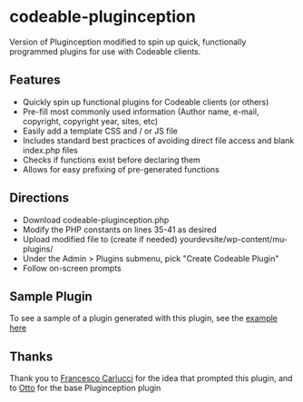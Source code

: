 # codeable-pluginception
Version of Pluginception modified to spin up quick, functionally programmed plugins for use with Codeable clients.

## Features
* Quickly spin up functional plugins for Codeable clients (or others)
* Pre-fill most commonly used information (Author name, e-mail, copyright, copyright year, sites, etc)
* Easily add a template CSS and / or JS file
* Includes standard best practices of avoiding direct file access and blank index.php files
* Checks if functions exist before declaring them
* Allows for easy prefixing of pre-generated functions

## Directions
* Download codeable-pluginception.php
* Modify the PHP constants on lines 35-41 as desired
* Upload modified file to (create if needed) yourdevsite/wp-content/mu-plugins/
* Under the Admin > Plugins submenu, pick "Create Codeable Plugin"
* Follow on-screen prompts
## Sample Plugin
To see a sample of a plugin generated with this plugin, see the [example here](https://github.com/duplaja/sample-codeable-gen-plugin)

## Thanks
Thank you to [Francesco Carlucci](https://github.com/FrancescoCarlucci/) for the idea that prompted this plugin, and to [Otto](http://ottopress.com/) for the base Pluginception plugin
